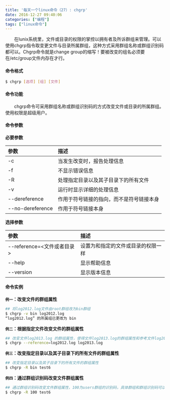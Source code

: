 ```yaml
---
title: '每天一个linux命令（27）: chgrp'
date: 2016-12-27 09:40:06
categories: ["编程"]
tags: ["linux命令"]
---
```

　　在lunix系统里，文件或目录的权限的掌控以拥有者及所诉群组来管理。可以使用chgrp指令取变更文件与目录所属群组，这种方式采用群组名称或群组识别码都可以。Chgrp命令就是change group的缩写！要被改变的组名必须要在/etc/group文件内存在才行。
<!--more -->
#### 命令格式
```bash
$ chgrp [选项] [组] [文件]
```
#### 命令功能
　　chgrp命令可采用群组名称或群组识别码的方式改变文件或目录的所属群组。使用权限是超级用户。
#### 命令参数
**必要参数**

| 参数 | 描述 |
| :------------- | :------------- |
| -c | 当发生改变时，报告处理信息 |
| -f | 不显示错误信息 |
| -R | 处理指定目录以及其子目录下的所有文件 |
| -v | 运行时显示详细的处理信息 |
| --dereference | 作用于符号链接的指向，而不是符号链接本身 |
| --no-dereference | 作用于符号链接本身 |

**选择参数**

| 参数 | 描述 |
| :------------- | :------------- |
| --reference=<文件或者目录> | 设置为和指定的文件或目录的权限一样 |
| --help | 显示帮助信息 |
| --version | 显示版本信息 |

#### 命令实例
**`例一`：改变文件的群组属性**
```bash
## 将log2012.log文件由root群组改为bin群组
$ chgrp -v bin log2012.log
“log2012.log” 的所属组已更改为 bin
```
**`例二`：根据指定文件改变文件的群组属性**
```bash
## 改变文件log2013.log 的群组属性，使得文件log2013.log的群组属性和参考文件log2012.log的群组属性相同
$ chgrp --reference=log2012.log log2013.log
```
**`例三`：改变指定目录以及其子目录下的所有文件的群组属性**
```bash
## 改变指定目录以及其子目录下的所有文件的群组属性
$ chgrp -R bin test6
```
**`例四`：通过群组识别码改变文件群组属性**
```bash
## 通过群组识别码改变文件群组属性，100为users群组的识别码，具体群组和群组识别码可以去/etc/group文件中查看
$ chgrp -R 100 test6
```
